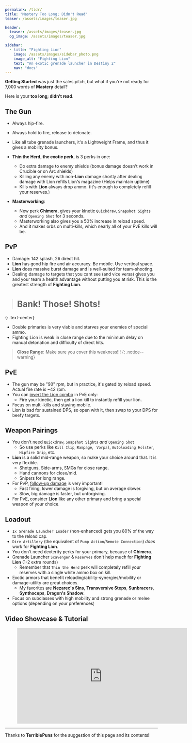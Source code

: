 ```yaml
---
permalink: /tldr/
title: "Mastery Too Long; Didn't Read"
teaser: /assets/images/teaser.jpg

header:
  teaser: /assets/images/teaser.jpg
  og_image: /assets/images/teaser.jpg

sidebar:
  - title: "Fighting Lion"
    image: /assets/images/sidebar_photo.png
    image_alt: "Fighting Lion"
    text: "An exotic grenade launcher in Destiny 2"
    nav: "docs"
---
```


**Getting Started** was just the sales pitch, but what if you're not ready for 7,000 words of **Mastery** detail?

Here is your **too long; didn't read**.

## The Gun

- Always hip-fire.
- Always hold to fire, release to detonate.
- Like all tube grenade launchers, it's a Lightweight Frame, and thus it gives a mobility bonus.

- **Thin the Herd, the exotic perk**, is 3 perks in one:
  - Do extra damage to enemy shields (bonus damage doesn't work in Crucible or on Arc shields)
  - Killing any enemy with non-**Lion** damage shortly after dealing damage with Lion refills Lion's magazine (Helps maintain uptime)
  - Kills with **Lion** always drop ammo. (It's enough to completely refill your reserves.)

- **Masterworking**:
  - New perk **Chimera**, gives your kinetic `Quickdraw`, `Snapshot Sights` _and_ `Opening Shot` for 3 seconds.
  - Masterworking also gives you a 50% increase in reload speed.
  - And it makes orbs on multi-kills, which nearly all of your PvE kills will be.


## PvP

- Damage: 142 splash, 26 direct hit.
- **Lion** has good hip fire and air accuracy. Be mobile. Use vertical space.
- **Lion** does massive burst damage and is well-suited for team-shooting.
- Dealing damage to targets that you cant see (and vice versa) gives you and your team a health advantage without putting you at risk. This is the greatest strength of **Fighting Lion**.

># Bank! Those! Shots!
{: .text-center}

- Double primaries is very viable and starves your enemies of special ammo.
- Fighting Lion is weak in close range due to the minimum delay on manual detonation and difficulty of direct hits.

>**Close Range:** Make sure you cover this weakness!!!
{: .notice--warning}

## PvE

- The gun may be "90" rpm, but in practice, it's gated by reload speed. Actual fire rate is ~42 rpm.
- You can [invert the Lion combo](/the_gun/#pve-only-inverted-lion) in PvE only:
  - Fire your kinetic, then get a lion kill to instantly refill your lion.
- Focus on multi-kills and staying mobile.
- Lion is bad for sustained DPS, so open with it, then swap to your DPS for beefy targets.

## Weapon Pairings

- You don't need `Quickdraw`, `Snapshot Sights` _and_ `Opening Shot`
  - So use perks like `Kill Clip`, `Rampage`, ` Vorpal`, `Autoloading Holster`, `Hipfire Grip`, etc.
- **Lion** is a solid mid-range weapon, so make your choice around that. It is very flexible.
  - Shotguns, Side-arms, SMGs for close range.
  - Hand cannons for close/mid.
  - Snipers for long range.
- For PvP, [follow-up damage](/pairings/#archetypes) is very important!
  - Fast firing, lower damage is forgiving, but on average slower.
  - Slow, big damage is faster, but unforgiving.
- For PvE, consider **Lion** like any other primary and bring a special weapon of your choice.

## Loadout

- `1x Grenade Launcher Loader` (non-enhanced) gets you 80% of the way to the reload cap.
- `Dire Artillery` (the equivalent of `Pump Action`/`Remote Connection`) _does_ work for **Fighting Lion**.
- You don't need dexterity perks for your primary, because of **Chimera**.
- Grenade Launcher `Scavenger` & `Reserves` don't help much for **Fighting Lion** (1-2 extra rounds)
  - Remember that `Thin the Herd` perk will completely refill your reserves with a single white ammo box on kill.
- Exotic armors that benefit reloading/ability-synergies/mobility or damage-utility are great choices.
  - My favorites are **Nezarec's Sins**, **Transversive Steps**, **Sunbracers**, **Synthoceps**, **Dragon's Shadow**.
- Focus on subclasses with high mobility and strong grenade or melee options (depending on your preferences)

## Video Showcase & Tutorial
<figure class="video_container">
  <iframe width="560" height="315" src="https://www.youtube.com/embed/LNgBG0Vz16I" frameborder="0" allow="accelerometer; autoplay; encrypted-media; gyroscope; picture-in-picture" allowfullscreen></iframe>
</figure>

------------

Thanks to **TerriblePuns** for the suggestion of this page and its contents!

